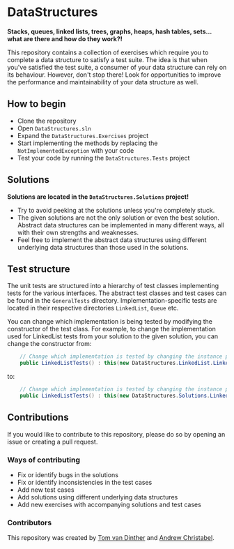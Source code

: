 # DataStructures

**Stacks, queues, linked lists, trees, graphs, heaps, hash tables, sets... what are there and how do they work?!**

This repository contains a collection of exercises which require you to complete a data structure to satisfy a test suite. The idea is that when you've satisfied the test suite, a consumer of your data structure can rely on its behaviour. However, don't stop there! Look for opportunities to improve the performance and maintainability of your data structure as well.

## How to begin

- Clone the repository
- Open `DataStructures.sln`
- Expand the `DataStructures.Exercises` project
- Start implementing the methods by replacing the `NotImplementedException` with your code
- Test your code by running the `DataStructures.Tests` project

## Solutions

**Solutions are located in the `DataStructures.Solutions` project!**
- Try to avoid peeking at the solutions unless you're completely stuck.
- The given solutions are not the only solution or even the best solution. Abstract data structures can be implemented in many different ways, all with their own strengths and weaknesses.
- Feel free to implement the abstract data structures using different underlying data structures than those used in the solutions. 

## Test structure

The unit tests are structured into a hierarchy of test classes implementing tests for the various interfaces. The abstract test classes and test cases can be found in the `GeneralTests` directory. Implementation-specific tests are located in their respective directories `LinkedList`, `Queue` etc.

You can change which implementation is being tested by modifying the constructor of the test class. For example, to change the implementation used for LinkedList tests from your solution to the given solution, you can change the constructor from:

```csharp
    // Change which implementation is tested by changing the instance passed into this()
    public LinkedListTests() : this(new DataStructures.LinkedList.LinkedList<int>()) { }
```

to:

```csharp
    // Change which implementation is tested by changing the instance passed into this()
    public LinkedListTests() : this(new DataStructures.Solutions.LinkedList.LinkedList<int>()) { }
```

## Contributions

If you would like to contribute to this repository, please do so by opening an issue or creating a pull request.

### Ways of contributing

- Fix or identify bugs in the solutions
- Fix or identify inconsistencies in the test cases
- Add new test cases
- Add solutions using different underlying data structures
- Add new exercises with accompanying solutions and test cases

### Contributors

This repository was created by [Tom van Dinther](https://github.com/tvandinther) and [Andrew Christabel](https://github.com/ac-myob).
